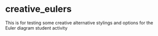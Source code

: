 # creative_eulers
This is for testing some creative alternative stylings and options for the Euler diagram student activity
